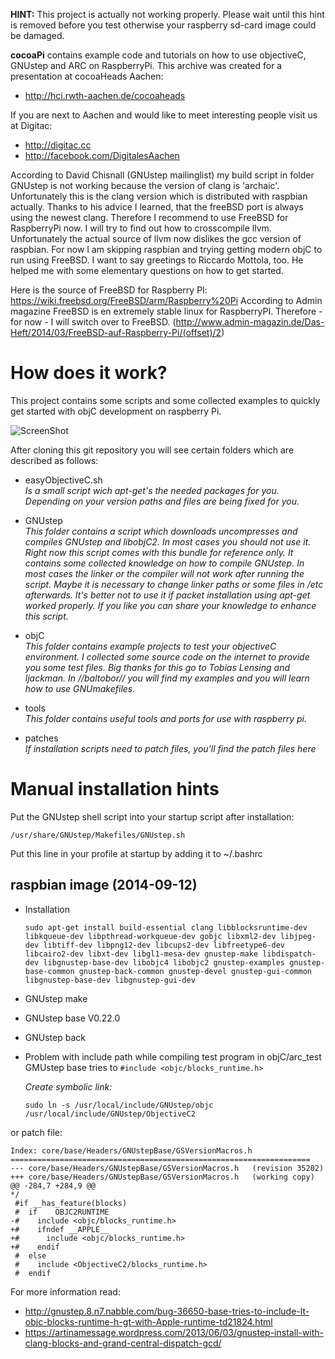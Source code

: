 **HINT:** This project is actually not working properly. Please wait until this hint is removed before you test otherwise your raspberry sd-card image could be damaged.

**cocoaPi** contains example code and tutorials on how to use objectiveC, GNUstep and ARC on RaspberryPi. This archive was created for a presentation at cocoaHeads Aachen:<br/>
- http://hci.rwth-aachen.de/cocoaheads

If you are next to Aachen and would like to meet interesting people visit us at Digitac:<br/>
- http://digitac.cc
- http://facebook.com/DigitalesAachen

According to David Chisnall (GNUstep mailinglist) my build script in folder GNUstep is not working because the version of clang is 'archaic'. Unfortunately this is the clang version which is distributed with raspbian actually. Thanks to his advice I learned, that the freeBSD port is always using the newest clang. Therefore I recommend to use FreeBSD for RaspberryPi now. I will try to find out how to crosscompile llvm. Unfortunately the actual source of llvm now dislikes the gcc version of raspbian. For now I am skipping raspbian and trying getting modern objC to run using FreeBSD. I want to say greetings to Riccardo Mottola, too. He helped me with some elementary questions on how to get started.

Here is the source of FreeBSD for Raspberry PI: https://wiki.freebsd.org/FreeBSD/arm/Raspberry%20Pi
According to Admin magazine FreeBSD is en extremely stable linux for RaspberryPI. Therefore - for now - I will switch over to FreeBSD. (http://www.admin-magazin.de/Das-Heft/2014/03/FreeBSD-auf-Raspberry-Pi/(offset)/2)

# How does it work?

This project contains some scripts and some collected examples to quickly get started with objC development on raspberry Pi.

![ScreenShot](http://blog.tlensing.org/wp-content/uploads/2013/02/gnustep_gui_objective_c_on_ubuntu.jpg)

After cloning this git repository you will see certain folders which are described as follows:

- easyObjectiveC.sh<br/>
  _Is a small script wich _apt-get_'s the needed packages for you. Depending on your version paths and files are being fixed for you._

- GNUstep<br/>
  _This folder contains a script which downloads uncompresses and compiles GNUstep and libobjC2. In most cases you should not use it. Right now this script comes with this bundle for reference only. It contains some collected knowledge on how to compile GNUstep. In most cases the linker or the compiler will not work after running the script. Maybe it is necessary to change linker paths or some files in /etc afterwards. It's better not to use it if packet installation using _apt-get_ worked properly. If you like you can share your knowledge to enhance this script._

- objC<br/>
  _This folder contains example projects to test your objectiveC environment. I collected some source code on the internet to provide you some test files. Big thanks for this go to Tobias Lensing and ljackman. In //baltobor// you will find my examples and you will learn how to use GNUmakefiles._

- tools<br/>
  _This folder contains useful tools and ports for use with raspberry pi._

- patches<br/>
  _If installation scripts need to patch files, you'll find the patch files here_

# Manual installation hints
  Put the GNUstep shell script into your startup script after installation:
  ```
  /usr/share/GNUstep/Makefiles/GNUstep.sh 
  ```
  Put this line in your profile at startup by adding it to ~/.bashrc 
  
## raspbian image (2014-09-12)
- Installation<br/>
  ```
  sudo apt-get install build-essential clang libblocksruntime-dev libkqueue-dev libpthread-workqueue-dev gobjc libxml2-dev libjpeg-dev libtiff-dev libpng12-dev libcups2-dev libfreetype6-dev libcairo2-dev libxt-dev libgl1-mesa-dev gnustep-make libdispatch-dev libgnustep-base-dev libobjc4 libobjc2 gnustep-examples gnustep-base-common gnustep-back-common gnustep-devel gnustep-gui-common libgnustep-base-dev libgnustep-gui-dev
  ```

- GNUstep make<br/>
- GNUstep base V0.22.0<br/>
- GNUstep back<br/>
- Problem with include path while compiling test program in objC/arc_test<br/>
 GMUstep base tries to ```#include <objc/blocks_runtime.h>```

  _Create symbolic link:_ 
  ```
  sudo ln -s /usr/local/include/GNUstep/objc /usr/local/include/GNUstep/ObjectiveC2
  ```

 or patch file:

  ```
  Index: core/base/Headers/GNUstepBase/GSVersionMacros.h 
  =================================================================== 
  --- core/base/Headers/GNUstepBase/GSVersionMacros.h	(revision 35202) 
  +++ core/base/Headers/GNUstepBase/GSVersionMacros.h	(working copy) 
  @@ -284,7 +284,9 @@ 
  */ 
   #if __has_feature(blocks) 
   #  if	OBJC2RUNTIME 
  -#    include <objc/blocks_runtime.h> 
  +#    ifndef __APPLE__ 
  +#      include <objc/blocks_runtime.h> 
  +#    endif 
   #  else 
   #    include <ObjectiveC2/blocks_runtime.h> 
   #  endif 
  ```
  For more information read: 
  - http://gnustep.8.n7.nabble.com/bug-36650-base-tries-to-include-lt-objc-blocks-runtime-h-gt-with-Apple-runtime-td21824.html
  - https://artinamessage.wordpress.com/2013/06/03/gnustep-install-with-clang-blocks-and-grand-central-dispatch-gcd/

